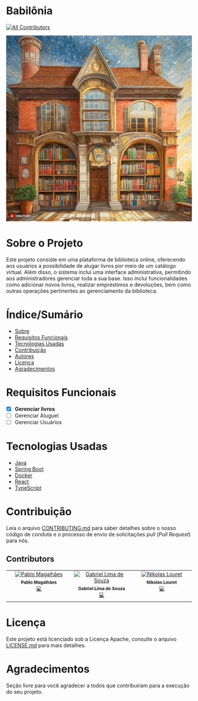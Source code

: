 # Babilônia
<!-- ALL-CONTRIBUTORS-BADGE:START - Do not remove or modify this section -->
[![All Contributors](https://img.shields.io/badge/all_contributors-3-orange.svg?style=flat-square)](#contributors-)
<!-- ALL-CONTRIBUTORS-BADGE:END -->

![Capa do Projeto](./assets/livraria.jpg)

# Sobre o Projeto

Este projeto consiste em uma plataforma de biblioteca online, oferecendo aos usuários a possibilidade de alugar livros por meio de um catálogo virtual. Além disso, o sistema inclui uma interface administrativa, permitindo aos administradores gerenciar toda a sua base. Isso inclui funcionalidades como adicionar novos livros, realizar empréstimos e devoluções, bem como outras operações pertinentes ao gerenciamento da biblioteca.

# Índice/Sumário

* [Sobre](#sobre-o-projeto)
* [Requisitos Funcionais](#requisitos-funcionais)
* [Tecnologias Usadas](#tecnologias-usadas)
* [Contribuição](#contribuição)
* [Autores](#autores)
* [Licença](#licença)
* [Agradecimentos](#agradecimentos)


# Requisitos Funcionais 

- [x] **Gerenciar livros**
- [ ] Gerenciar Aluguel
- [ ] Gerenciar Usuários

# Tecnologias Usadas

- [Java](https://www.java.com/pt-BR/)
- [Spring Boot](https://spring.io/projects/spring-boot)
- [Docker](https://www.docker.com/)
- [React](https://reactnative.dev/)
- [TypeScript](https://www.typescriptlang.org/)

# Contribuição

Leia o arquivo [CONTRIBUTING.md](CONTRIBUTING.md) para saber detalhes sobre o nosso código de conduta e o processo de envio de solicitações *pull* (*Pull Request*) para nós.

## Contributors

<!-- ALL-CONTRIBUTORS-LIST:START - Do not remove or modify this section -->
<!-- prettier-ignore-start -->
<!-- markdownlint-disable -->
<table>
  <tbody>
    <tr>
      <td align="center" valign="top" width="14.28%"><a href="https://github.com/pabloaugustocm17"><img src="https://avatars.githubusercontent.com/u/109962972?v=4?s=100" width="100px;" alt="Pablo Magalhães"/><br /><sub><b>Pablo Magalhães</b></sub></a><br /><a href="https://github.com/pabloaugustocm17/gerencia-configuracao-microservices/commits?author=pabloaugustocm17" title="Code">💻</a></td>
      <td align="center" valign="top" width="14.28%"><a href="https://www.gabriellimadesouza.com/"><img src="https://avatars.githubusercontent.com/u/90854484?v=4?s=100" width="100px;" alt="Gabriel Lima de Souza"/><br /><sub><b>Gabriel Lima de Souza</b></sub></a><br /><a href="https://github.com/pabloaugustocm17/gerencia-configuracao-microservices/commits?author=GabrielLimaDeSouza" title="Code">💻</a></td>
      <td align="center" valign="top" width="14.28%"><a href="http://www.nikolaslouret.com"><img src="https://avatars.githubusercontent.com/u/77488551?v=4?s=100" width="100px;" alt="Nikolas Louret"/><br /><sub><b>Nikolas Louret</b></sub></a><br /><a href="https://github.com/pabloaugustocm17/gerencia-configuracao-microservices/commits?author=NikolasLouret" title="Code">💻</a></td>
    </tr>
  </tbody>
</table>

<!-- markdownlint-restore -->
<!-- prettier-ignore-end -->

<!-- ALL-CONTRIBUTORS-LIST:END -->
<!-- prettier-ignore-start -->
<!-- markdownlint-disable -->

<!-- markdownlint-restore -->
<!-- prettier-ignore-end -->

<!-- ALL-CONTRIBUTORS-LIST:END -->

# Licença

Este projeto está licenciado sob a Licença Apache,  consulte o arquivo [LICENSE.md](LICENSE.md) para mais detalhes.

# Agradecimentos

Seção livre para você agradecer a todos que contribuiram para a execução do seu projeto.
